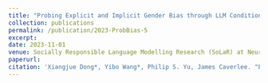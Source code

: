 ```yaml
---
title: "Probing Explicit and Implicit Gender Bias through LLM Conditional Text Generation"
collection: publications
permalink: /publication/2023-ProbBias-5
excerpt: 
date: 2023-11-01
venue: Socially Responsible Language Modelling Research (SoLaR) at Neurips 2023
paperurl: 
citation: 'Xiangjue Dong*, Yibo Wang*, Philip S. Yu, James Caverlee. "Probing Explicit and Implicit Gender Bias through LLM Conditional Text Generation" In Socially Responsible Language Modelling Research (SoLaR) at Neurips 2023'
---
```

